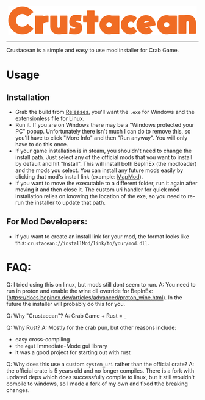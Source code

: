 <p align="center">
    <img src="https://github.com/o7Moon/Crustacean/raw/main/Crustacean.png">
</p>

---

Crustacean is a simple and easy to use mod installer for Crab Game. 

# Usage
## Installation
 - Grab the build from [Releases](https://github.com/o7Moon/Crustacean/releases), you'll want the `.exe` for Windows and the extensionless file for Linux.
 - Run it. If you are on Windows there may be a "Windows protected your PC" popup. Unfortunately there isn't much I can do to remove this, so you'll have to click "More Info" and then "Run anyway". You will only have to do this once.
 - If your game installation is in steam, you shouldn't need to change the install path. Just select any of the official mods that you want to install by default and hit "Install". This will install both BepInEx (the modloader) and the mods you select. You can install any future mods easily by clicking that mod's install link (example: [MapMod](crustacean://installMap/https://github.com/o7Moon/CrabGame.MapMod/releases/download/v0.6.3/MapMod.dll)).
 - If you want to move the executable to a different folder, run it again after moving it and then close it. The custom uri handler for quick mod installation relies on knowing the location of the exe, so you need to re-run the installer to update that path.

## For Mod Developers:
 - if you want to create an install link for your mod, the format looks like this: `crustacean://installMod/link/to/your/mod.dll`.

# FAQ:
Q: I tried using this on linux, but mods still dont seem to run.
A: You need to run in proton and enable the wine dll override for BepInEx: (https://docs.bepinex.dev/articles/advanced/proton_wine.html). In the future the installer will probably do this for you.

Q: Why "Crustacean"?
A: Crab Game + Rust = _

Q: Why Rust?
A: Mostly for the crab pun, but other reasons include:
 - easy cross-compiling
 - the `egui` Immediate-Mode gui library
 - it was a good project for starting out with rust

Q: Why does this use a custom `system_uri` rather than the official crate?
A: the official crate is 5 years old and no longer compiles. There is a fork with updated deps which does successfully compile to linux, but it still wouldn't compile to windows, so I made a fork of my own and fixed tthe breaking changes.